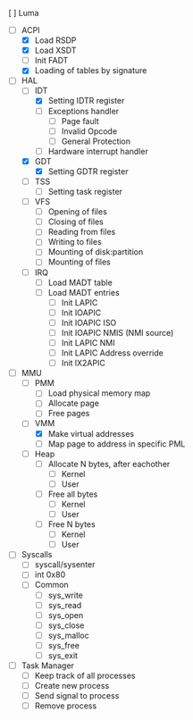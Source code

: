 [ ] Luma
- [ ] ACPI
    - [x] Load RSDP
    - [x] Load XSDT
    - [ ] Init FADT
    - [x] Loading of tables by signature
- [ ] HAL
    - [ ] IDT
        - [x] Setting IDTR register
        - [ ] Exceptions handler
            - [ ] Page fault
            - [ ] Invalid Opcode
            - [ ] General Protection
        - [ ] Hardware interrupt handler
    - [x] GDT
        - [x] Setting GDTR register
    - [ ] TSS
        - [ ] Setting task register
    - [ ] VFS
        - [ ] Opening of files
        - [ ] Closing of files
        - [ ] Reading from files
        - [ ] Writing to files
        - [ ] Mounting of disk:partition
        - [ ] Mounting of files
    - [ ] IRQ
        - [ ] Load MADT table
        - [ ] Load MADT entries
            - [ ] Init LAPIC
            - [ ] Init IOAPIC
            - [ ] Init IOAPIC ISO
            - [ ] Init IOAPIC NMIS (NMI source)
            - [ ] Init LAPIC NMI
            - [ ] Init LAPIC Address override
            - [ ] Init lX2APIC
- [ ] MMU
    - [ ] PMM
        - [ ] Load physical memory map
        - [ ] Allocate page
        - [ ] Free pages
    - [ ] VMM
        - [x] Make virtual addresses
        - [ ] Map page to address in specific PML 
    - [ ] Heap
        - [ ] Allocate N bytes, after eachother
            - [ ] Kernel
            - [ ] User
        - [ ] Free all bytes
            - [ ] Kernel
            - [ ] User
        - [ ] Free N bytes
            - [ ] Kernel
            - [ ] User
- [ ] Syscalls
    - [ ] syscall/sysenter
    - [ ] int 0x80
    - [ ] Common
        - [ ] sys_write
        - [ ] sys_read
        - [ ] sys_open
        - [ ] sys_close
        - [ ] sys_malloc
        - [ ] sys_free
        - [ ] sys_exit
- [ ] Task Manager
    - [ ] Keep track of all processes
    - [ ] Create new process
    - [ ] Send signal to process
    - [ ] Remove process